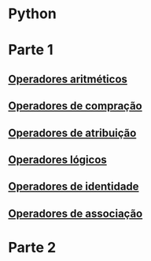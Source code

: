 # Python 
# Parte 1

## [Operadores aritméticos]()

## [Operadores de compração]()

## [Operadores de atribuição]()

## [Operadores lógicos]()

## [Operadores de identidade]()

## [Operadores de associação]()

# Parte 2
